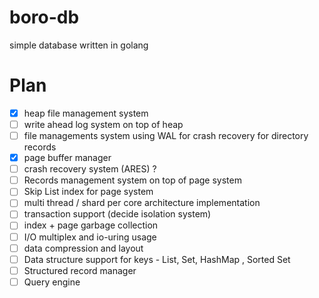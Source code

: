 # boro-db
simple database written in golang

# Plan
- [x] heap file management system
- [ ] write ahead log system on top of heap
- [ ] file managements system using WAL for crash recovery for directory records
- [x] page buffer manager
- [ ] crash recovery system (ARES) ?
- [ ] Records management system on top of page system
- [ ] Skip List index for page system
- [ ] multi thread / shard per core architecture implementation
- [ ] transaction support (decide isolation system)
- [ ] index + page garbage collection
- [ ] I/O multiplex and io-uring usage
- [ ] data compression and layout
- [ ] Data structure support for keys - List, Set, HashMap , Sorted Set
- [ ] Structured record manager
- [ ] Query engine
